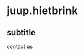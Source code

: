 # juup.hietbrink

## subtitle

[contact us](https://koalaredhead.github.io/juup.hietbrink/about/contact-us.html)
